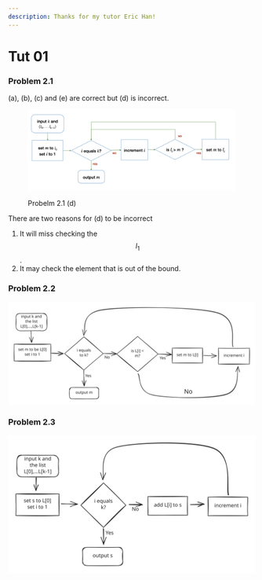 ```yaml
---
description: Thanks for my tutor Eric Han!
---
```


# Tut 01

### Problem 2.1

(a), (b), (c) and (e) are correct but (d) is incorrect.

<figure><img src="../.gitbook/assets/tut01-1.png" alt=""><figcaption><p>Probelm 2.1 (d)</p></figcaption></figure>

There are two reasons for (d) to be incorrect

1. It will miss checking the $$l_1$$.
2. It may check the element that is out of the bound.

### Problem 2.2

<img src="../.gitbook/assets/file.excalidraw.svg" alt="Flow chart for Problem 2.2" class="gitbook-drawing">

### Problem 2.3

<img src="../.gitbook/assets/file.excalidraw (1).svg" alt="" class="gitbook-drawing">

